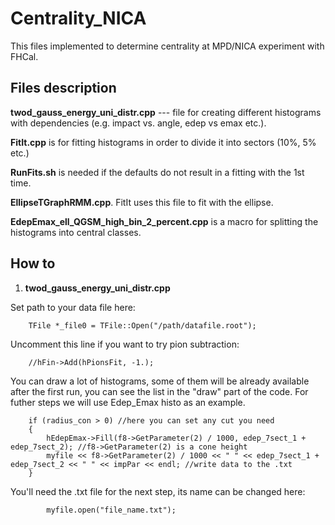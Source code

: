 # Centrality_NICA

This files implemented to determine centrality at MPD/NICA experiment with FHCal.

## Files description

**twod_gauss_energy_uni_distr.cpp** --- file for creating different histograms with dependencies (e.g. impact vs. angle, edep vs emax etc.).

**FitIt.cpp** is for fitting histograms in order to divide it into sectors (10%, 5% etc.)

**RunFits.sh** is needed if the defaults do not result in a fitting with the 1st time.

**EllipseTGraphRMM.cpp**. FitIt uses this file to fit with the ellipse.

**EdepEmax_ell_QGSM_high_bin_2_percent.cpp** is a macro for splitting the histograms into central classes.

## How to

1. **twod_gauss_energy_uni_distr.cpp**

Set path to your data file here:

        TFile *_file0 = TFile::Open("/path/datafile.root");
        
Uncomment this line if you want to try pion subtraction:

        //hFin->Add(hPionsFit, -1.);
        
You can draw a lot of histograms, some of them will be already available after the first run, you can see the list in the "draw" part of the code. For futher steps we will use Edep_Emax histo as an example.

        if (radius_con > 0) //here you can set any cut you need
        {
            hEdepEmax->Fill(f8->GetParameter(2) / 1000, edep_7sect_1 + edep_7sect_2); //f8->GetParameter(2) is a cone height
            myfile << f8->GetParameter(2) / 1000 << " " << edep_7sect_1 + edep_7sect_2 << " " << impPar << endl; //write data to the .txt
        }
        
You'll need the .txt file for the next step, its name can be changed here:

            myfile.open("file_name.txt");


 
